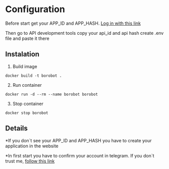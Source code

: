 # Configuration

Before start get your APP_ID and APP_HASH.
[Log in with this link](https://my.telegram.org/)

Then go to API development tools 
copy your api_id and api hash
create .env file and paste it there

## Instalation 

1. Build image 
``` shell
docker build -t borobot .
```

2. Run container
``` shell
docker run -d --rm --name borobot borobot
```


3. Stop container
``` shell
docker stop borobot
```

## Details

*If you don`t see your APP_ID and APP_HASH you have to create your application in the website

*In first start you have to confirm your account in telegram.
If you don`t trust me, [follow this link](https://docs.pyrogram.org/start/auth)